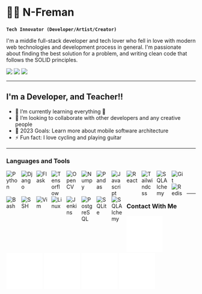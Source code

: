 # 🚴‍♂️ N-Freman

**`Tech Innovator (Developer/Artist/Creator)`**

I'm a middle full-stack developer and tech lover who fell in love with
modern web technologies and development process in general. I'm passionate
about finding the best solution for a problem, and writing clean code
that follows the SOLID principles.

<p align="left">
    <img src="https://custom-icon-badges.demolab.com/github/gist/last-commit/86606134?label=Most%20active%20month&style=for-the-badge">
    <img src="https://custom-icon-badges.demolab.com/github/followers/n-freman?style=for-the-badge">
    <img src="https://custom-icon-badges.demolab.com/twitter/url?logo=twitter&url=https%3A%2F%2Ftwitter.com%2Fsilence79505068&style=for-the-badge&">
</p>

---

## I'm a Developer, and Teacher!!

- 🌱 I’m currently learning everything 🤣
- 👯 I’m looking to collaborate with other developers and any creative people
- 🥅 2023 Goals: Learn more about mobile software architecture
- ⚡ Fun fact: I love cycling and playing guitar

---

### Languages and Tools

<p align="left" style="padding-bottom:15px;">
    <img align="left" alt="Python" width="30" style="padding-right:10px;" src="https://cdn.jsdelivr.net/gh/devicons/devicon/icons/python/python-original.svg" />
    <img align="left" alt="Django" width="30" style="padding-right:10px;" src="https://cdn.jsdelivr.net/gh/devicons/devicon/icons/django/django-plain.svg" />
    <img align="left" alt="Flask" width="30" style="margin-right:10px;background-color:white;" src="https://cdn.jsdelivr.net/gh/devicons/devicon/icons/flask/flask-original.svg" />
    <img align="left" alt="Tensorflow" width="30" style="padding-right:10px;" src="https://cdn.jsdelivr.net/gh/devicons/devicon/icons/tensorflow/tensorflow-original.svg" />
    <img align="left" alt="OpenCV" width="30" style="padding-right:10px;" src="https://cdn.jsdelivr.net/gh/devicons/devicon/icons/opencv/opencv-original.svg" />
    <img align="left" alt="Numpy" width="30" style="padding-right:10px;" src="https://cdn.jsdelivr.net/gh/devicons/devicon/icons/numpy/numpy-original.svg" />
    <img align="left" alt="Pandas" width="30" style="padding-right:10px;" src="https://cdn.jsdelivr.net/gh/devicons/devicon/icons/pandas/pandas-original.svg" />
    <img align="left" alt="Javascript" width="30" style="padding-right:10px;" src="https://cdn.jsdelivr.net/gh/devicons/devicon/icons/javascript/javascript-original.svg" />
    <img align="left" alt="React" width="30" style="padding-right:10px;" src="https://cdn.jsdelivr.net/gh/devicons/devicon/icons/react/react-original.svg" />
    <img align="left" alt="Tailwindcss" width="30" style="padding-right:10px;" src="https://cdn.jsdelivr.net/gh/devicons/devicon/icons/tailwindcss/tailwindcss-plain.svg" />
    <img align="left" alt="SQLAlchemy" width="30" style="padding-right:10px;" src="https://cdn.jsdelivr.net/gh/devicons/devicon/icons/graphql/graphql-plain.svg" />
    <img align="left" alt="Git" width="30" style="padding-right:10px;" src="https://cdn.jsdelivr.net/gh/devicons/devicon/icons/git/git-original.svg" />
    <img align="left" alt="Redis" width="30" style="padding-right:10px;" src="https://cdn.jsdelivr.net/gh/devicons/devicon/icons/redis/redis-original.svg" />
    <img align="left" alt="Bash" width="30" style="padding-right:10px;" src="https://cdn.jsdelivr.net/gh/devicons/devicon/icons/bash/bash-plain.svg" />
    <img align="left" alt="SSH" width="30" style="padding-right:10px;" src="https://cdn.jsdelivr.net/gh/devicons/devicon/icons/ssh/ssh-original.svg" />
    <img align="left" alt="Vim" width="30" style="padding-right:10px;" src="https://cdn.jsdelivr.net/gh/devicons/devicon/icons/vim/vim-original.svg" />
    <img align="left" alt="Linux" width="30" style="padding-right:10px;" src="https://cdn.jsdelivr.net/gh/devicons/devicon/icons/linux/linux-original.svg" />
    <img align="left" alt="Jenkins" width="30" style="padding-right:10px;" src="https://cdn.jsdelivr.net/gh/devicons/devicon/icons/jenkins/jenkins-plain.svg" />
    <img align="left" alt="PostgreSQL" width="30" style="padding-right:10px;" src="https://cdn.jsdelivr.net/gh/devicons/devicon/icons/postgresql/postgresql-plain.svg" />
    <img align="left" alt="SQLite" width="30" style="padding-right:10px;" src="https://cdn.jsdelivr.net/gh/devicons/devicon/icons/sqlite/sqlite-original.svg" />
    <img align="left" alt="SQLAlchemy" width="30" style="padding-right:10px;" src="https://cdn.jsdelivr.net/gh/devicons/devicon/icons/sqlalchemy/sqlalchemy-original.svg" />
</p>

<br>

---

### Contact With Me

[<img src="./img/telegram-app.svg"/>](https://t.me/ghetto_meloman)
[<img src="./img/linkedin.svg"/>](https://t.me/ghetto_meloman)
[<img src="./img/twitter.svg"/>](https://twitter.com/Silence79505068)
[<img src="./img/github.svg"/>](https://github.com/n-freman)
[<img src="./img/stack-overflow.svg"/>](https://stackoverflow.com/users/16886198/kayaba-akihiko)

